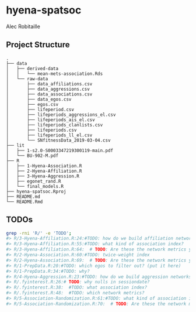 hyena-spatsoc
================
Alec Robitaille

## Project Structure

    .
    ├── data
    │   ├── derived-data
    │   │   └── mean-mets-association.Rds
    │   └── raw-data
    │       ├── data_affiliations.csv
    │       ├── data_aggressions.csv
    │       ├── data_associations.csv
    │       ├── data_egos.csv
    │       ├── egos.csv
    │       ├── lifeperiod.csv
    │       ├── lifeperiods_aggressions_el.csv
    │       ├── lifeperiods_ais_el.csv
    │       ├── lifeperiods_clanlists.csv
    │       ├── lifeperiods.csv
    │       ├── lifeperiods_ll_el.csv
    │       └── SNfitnessData_2019-03-04.csv
    ├── lit
    │   ├── 1-s2.0-S0003347219300119-main.pdf
    │   └── BU-902-M.pdf
    ├── R
    │   ├── 1-Hyena-Association.R
    │   ├── 2-Hyena-Affiliation.R
    │   ├── 3-Hyena-Aggression.R
    │   ├── egonet_rand.R
    │   └── final_models.R
    ├── hyena-spatsoc.Rproj
    ├── README.md
    └── README.Rmd

## TODOs

``` bash
grep -rni 'R/' -e 'TODO';
#> R/3-Hyena-Affiliation.R:24:#TODO: how do we build affiliation networks?
#> R/3-Hyena-Affiliation.R:55:#TODO: what kind of association index?
#> R/3-Hyena-Affiliation.R:64:  # TODO: Are these the network metrics you want? Add them here...
#> R/2-Hyena-Association.R:60:#TODO: twice-weight index
#> R/2-Hyena-Association.R:69:  # TODO: Are these the network metrics you want? Add them here...
#> R/1-PrepData.R:20:#TODO: which egos to filter out? (put it here)
#> R/1-PrepData.R:34:#TODO: why?
#> R/4-Hyena-Aggression.R:23:#TODO: how do we build aggression networks?
#> R/.fyinterest.R:26:# TODO: why nulls in sessiondate?
#> R/.fyinterest.R:38:  #TODO: what association index?
#> R/.fyinterest.R:48:  #TODO: which network metrics?
#> R/5-Association-Randomization.R:61:#TODO: what kind of association index?
#> R/5-Association-Randomization.R:70:  # TODO: Are these the network metrics you want? Add them here...
```

